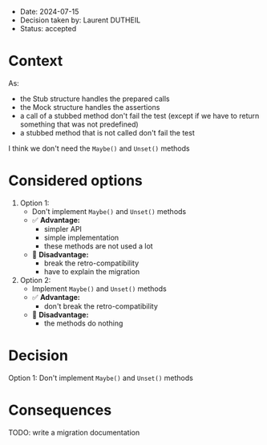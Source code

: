 - Date: 2024-07-15
- Decision taken by: Laurent DUTHEIL
- Status: accepted

# Context

As:

- the Stub structure handles the prepared calls
- the Mock structure handles the assertions
- a call of a stubbed method don't fail the test (except if we have to return something that was not predefined)
- a stubbed method that is not called don't fail the test

I think we don't need the `Maybe()` and `Unset()` methods

# Considered options

1. Option 1:
    - Don't implement `Maybe()` and `Unset()` methods
    - ✅ **Advantage:**
        - simpler API
        - simple implementation
        - these methods are not used a lot
    - 🚫 **Disadvantage:**
        - break the retro-compatibility
        - have to explain the migration
2. Option 2:
    - Implement `Maybe()` and `Unset()` methods
    - ✅ **Advantage:**
        - don't break the retro-compatibility
    - 🚫 **Disadvantage:**
        - the methods do nothing

# Decision

Option 1: Don't implement `Maybe()` and `Unset()` methods

# Consequences

TODO: write a migration documentation
